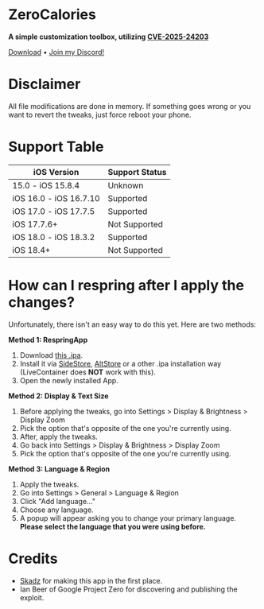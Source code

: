 # ZeroCalories
**A simple customization toolbox, utilizing [CVE-2025-24203](https://project-zero.issues.chromium.org/issues/391518636)**

[Download](https://github.com/C4ndyF1sh/ZeroCalories/releases) • [Join my Discord!](https://discord.gg/WFZZRGC9Ar)

# Disclaimer
All file modifications are done in memory. If something goes wrong or you want to revert the tweaks, just force reboot your phone.

# Support Table
| iOS Version | Support Status |
| -------- | ------- |
| 15.0 - iOS 15.8.4  | Unknown |
| iOS 16.0 - iOS 16.7.10  | Supported |
| iOS 17.0 - iOS 17.7.5 | Supported |
| iOS 17.7.6+ | Not Supported |
| iOS 18.0 - iOS 18.3.2 | Supported |
| iOS 18.4+ | Not Supported |

# How can I respring after I apply the changes?
Unfortunately, there isn't an easy way to do this yet. Here are two methods:

**Method 1: RespringApp**
1. Download [this .ipa](https://github.com/C4ndyF1sh/ZeroCalories/raw/refs/heads/main/respringapp.ipa).
2. Install it via [SideStore](https://sidestore.io), [AltStore](https://altstore.io) or a other .ipa installation way (LiveContainer does **NOT** work with this).
3. Open the newly installed App.

**Method 2: Display & Text Size**
1. Before applying the tweaks, go into Settings > Display & Brightness > Display Zoom
2. Pick the option that's opposite of the one you're currently using.
3. After, apply the tweaks.
4. Go back into Settings > Display & Brightness > Display Zoom
5. Pick the option that's opposite of the one you're currently using.

**Method 3: Language & Region**
1. Apply the tweaks.
2. Go into Settings > General > Language & Region
3. Click "Add language..."
4. Choose any language.
5. A popup will appear asking you to change your primary language. **Please select the language that you were using before.**


# Credits
- [Skadz](https://github.com/skadz108) for making this app in the first place.
- Ian Beer of Google Project Zero for discovering and publishing the exploit.
